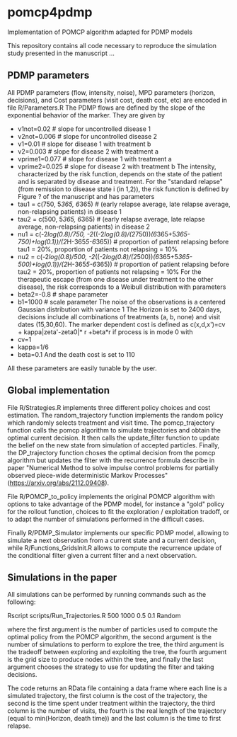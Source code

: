 # pomcp4pdmp
Implementation of POMCP algorithm adapted for PDMP models

This repository contains all code necessary to reproduce the simulation study presented in the manuscript ...

## PDMP parameters

All PDMP parameters (flow, intensity, noise), MPD parameters (horizon, decisions), and Cost parameters (visit cost, death cost, etc) are encoded in file R/Parameters.R
The PDMP flows are defined by the slope of the exponential behavior of the marker. They are given by
 - v1not=0.02 # slope for uncontrolled disease 1 
 - v2not=0.006 # slope for uncontrolled disease 2 
 - v1=0.01 # slope for disease 1 with treatment b
 - v2=0.003 # slope for disease 2 with treatment a
 - vprime1=0.077 # slope for disease 1 with treatment a
 - vprime2=0.025 # slope for disease 2 with treatment b
The intensity, characterized by the risk function, depends on the state of the patient and is separated by disease and treatment. For the "standard relapse" (from remission to disease state i (in 1,2)), the risk function is defined by Figure ? of the manuscript and has parameters
 - tau1 = c(750, 5*365, 6*365) # (early relapse average, late relapse average, non-relapsing patients) in disease 1
 - tau2 = c(500, 5*365, 6*365) # (early relapse average, late relapse average, non-relapsing patients) in disease 2
 - nu1 = c(-2*log(0.8)/750, -2*((-2*log(0.8)/(2*750))*(6*365+5*365-750)+log(0.1))/(2*H-365*5-6*365)) # proportion of patient relapsing before tau1 = 20%, proportion of patients not relapsing = 10%
 - nu2 = c(-2*log(0.8)/500, -2*((-2*log(0.8)/(2*500))*(6*365+5*365-500)+log(0.1))/(2*H-365*5-6*365)) # proportion of patient relapsing before tau2 = 20%, proportion of patients not relapsing = 10%
For the therapeutic escape (from one disease under treatment to the other disease), the risk corresponds to a Weibull distribution with parameters 
 - beta2=-0.8 # shape parameter
 - b1=1000 # scale parameter 
The noise of the observations is a centered Gaussian distribution with variance 1
The Horizon is set to 2400 days, decisions include all combinations of treatments (a, b, none) and visit dates (15,30,60).
The marker dependent cost is defined as  c(x,d,x')=cv + kappa|zeta'-zeta0|* r +beta*r  if process is in mode 0 with
 - cv=1
 - kappa=1/6
 - beta=0.1 
And the death cost is set to 110

All these parameters are easily tunable by the user.


## Global implementation

File R/Strategies.R implements three different policy choices and cost estimation. The random_trajectory function implements the random policy which randomly selects treatment and visit time. The pomcp_trajectory function calls the pomcp algorithm to simulate trajectories and obtain the optimal current decision. It then calls the update_filter function to update the belief on the new state from simulation of accepted particles. Finally, the DP_trajectory function choses the optimal decision from the pomcp algorithm but updates the filter with the recurrence formula describe in paper "Numerical Method to solve impulse control problems for partially observed piece-wide deterministic Markov Processes" (https://arxiv.org/abs/2112.09408).

File R/POMCP_to_policy implements the original POMCP algorithm with options to take advantage of the PDMP model, for instance a "gold" policy for the rollout function, choices to fit the exploration / exploitation tradoff, or to adapt the number of simulations performed in the difficult cases.

Finally R/PDMP_Simulator implements our specific PDMP model, allowing to simulate a next observation from a current state and a current decision, while R/Functions_GridsInit.R allows to compute the recurrence update of the conditional filter given a current filter and a next observation.
 
## Simulations in the paper

All simulations can be performed by running commands such as the following:

Rscript scripts/Run_Trajectories.R 500 1000 0.5 0.1 Random

where the first argument is the number of particles used to compute the optimal policy from the POMCP algorithm, the second argument is the number of simulations to perform to explore the tree, the third argument is the tradeoff between exploring and exploiting the tree, the fourth argument is the grid size to produce nodes within the tree, and finally the last argument chooses the strategy to use for updating the filter and taking decisions. 

The code returns an RData file containing a data frame where each line is a simulated trajectory, the first column is the cost of the trajectory, the second is the time spent under treatment within the trajectory, the third column is the number of visits, the fourth is the real length of the trajectory (equal to min(Horizon, death time)) and the last column is the time to first relapse.
